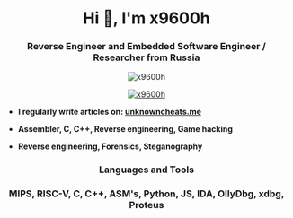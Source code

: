 <h1 align="center">Hi 👋, I'm x9600h</h1>
<h3 align="center">Reverse Engineer and Embedded Software Engineer / Researcher from Russia</h3>

<p align="center"> <img src="https://komarev.com/ghpvc/?username=x9600h&label=Profile%20views&color=0e75b6&style=flat" alt="x9600h" /> </p>

<p align="center"> <a href="https://github.com/ryo-ma/github-profile-trophy"><img src="https://github-profile-trophy.vercel.app/?username=x9600h&theme=onedark" alt="x9600h" /></a> </p>

- **I regularly write articles on: [unknowncheats.me](https://www.unknowncheats.me)**

- **Assembler, C, C++, Reverse engineering, Game hacking**

- **Reverse engineering, Forensics, Steganography**

<h3 align="center">Languages and Tools</h3>
<h3 align="center">MIPS, RISC-V, C, C++, ASM's, Python, JS, IDA, OllyDbg, xdbg, Proteus</h3>


